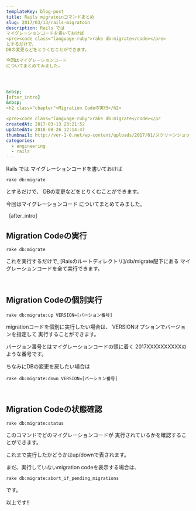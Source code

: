 ```yaml
---
templateKey: blog-post
title: Rails migratoinコマンドまとめ
slug: 2017/03/13/rails-migratoin
description: Rails では
マイグレーションコードを書いておけば
<pre><code class="language-ruby">rake db:migrate</code></pre>
とするだけで、
DBの変更などをとりくむことができます。

今回はマイグレーションコード
についてまとめてみました。




&nbsp;
[after_intro]
&nbsp;
<h2 class="chapter">Migration Codeの実行</h2>

<pre><code class="language-ruby">rake db:migrate</code></pr
createdAt: 2017-03-13 23:21:52
updatedAt: 2018-08-26 12:14:47
thumbnail: http://ver-1-0.net/wp-content/uploads/2017/01/スクリーンショット-2017-01-03-15.37.16.png
categories: 
  - engineering
  - rails
---
```


Rails では
マイグレーションコードを書いておけば
<pre><code class="language-ruby">rake db:migrate</code></pre>
とするだけで、
DBの変更などをとりくむことができます。

今回はマイグレーションコード
についてまとめてみました。




&nbsp;
[after_intro]
&nbsp;
<h2 class="chapter">Migration Codeの実行</h2>

<pre><code class="language-ruby">rake db:migrate</code></pre>
これを実行するだけで,
[Raisのルートディレクトリ]/db/migrate配下にある
マイグレーションコードを全て実行できます。

&nbsp;
<h2 class="chapter">Migration Codeの個別実行</h2>


<pre><code>rake db:migrate:up VERSION=[バーション番号]</code></pre>
migrationコードを個別に実行したい場合は、
VERSIONオプションでバージョンを指定して
実行することができます。

バージョン番号とはマイグレーションコードの頭に着く
2017XXXXXXXXXXのような番号です。

ちなみにDBの変更を戻したい場合は
<pre><code class="language-ruby">rake db:migrate:down VERSION=[バーション番号]</code></pre>
&nbsp;
&nbsp;
<h2 class="chapter">Migration Codeの状態確認</h2>


<pre><code>rake db:migrate:status</code></pre>
このコマンドでどのマイグレーションコードが
実行されているかを確認することができます。

これまで実行したかどうかはup/downで表されます。

まだ、実行していないmigration codeを表示する場合は、
<pre><code class="language-ruby">rake db:migrate:abort_if_pending_migrations</code></pre>
です。


以上です!!
